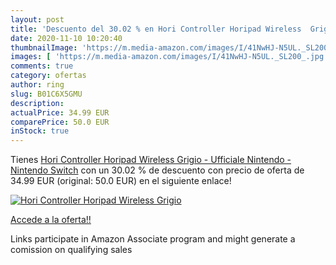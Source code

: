 ```yaml
---
layout: post
title: 'Descuento del 30.02 % en Hori Controller Horipad Wireless  Grigio'
date: 2020-11-10 10:20:40
thumbnailImage: 'https://m.media-amazon.com/images/I/41NwHJ-N5UL._SL200_.jpg'
images: [ 'https://m.media-amazon.com/images/I/41NwHJ-N5UL._SL200_.jpg' ]
comments: true
category: ofertas
author: ring
slug: B01C6X5GMU
description:
actualPrice: 34.99 EUR
comparePrice: 50.0 EUR
inStock: true
---
```


Tienes [Hori Controller Horipad Wireless  Grigio  - Ufficiale Nintendo - Nintendo Switch](https://www.amazon.it/dp/B01C6X5GMU/?tag=tolees00-21) con un 30.02 % de descuento con precio de oferta de 34.99 EUR (original: 50.0 EUR) en el siguiente enlace!

[![Hori Controller Horipad Wireless  Grigio](https://m.media-amazon.com/images/I/41NwHJ-N5UL._SL200_.jpg)](https://www.amazon.it/dp/B01C6X5GMU/?tag=tolees00-21)

[Accede a la oferta!!](https://www.amazon.it/dp/B01C6X5GMU/?tag=tolees00-21)

Links participate in Amazon Associate program and might generate a comission on qualifying sales


